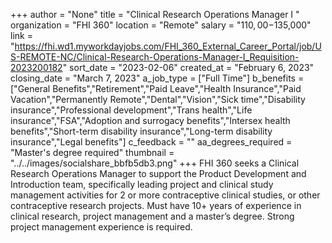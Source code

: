 +++
author = "None"
title = "Clinical Research Operations Manager I "
organization = "FHI 360"
location = "Remote"
salary = "$110,00-$135,000"
link = "https://fhi.wd1.myworkdayjobs.com/FHI_360_External_Career_Portal/job/US-REMOTE-NC/Clinical-Research-Operations-Manager-I_Requisition-2023200182"
sort_date = "2023-02-06"
created_at = "February 6, 2023"
closing_date = "March 7, 2023"
a_job_type = ["Full Time"]
b_benefits = ["General Benefits","Retirement","Paid Leave","Health Insurance","Paid Vacation","Permanently Remote","Dental","Vision","Sick time","Disability insurance","Professional development","Trans health","Life insurance","FSA","Adoption and surrogacy benefits","Intersex health benefits","Short-term disability insurance","Long-term disability insurance","Legal benefits"]
c_feedback = ""
aa_degrees_required = "Master's degree required"
thumbnail = "../../images/socialshare_bbfb5db3.png"
+++
FHI 360 seeks a Clinical Research Operations Manager to support the Product Development and Introduction team, specifically leading project and clinical study management activities for 2 or more contraceptive clinical studies, or other contraceptive research projects. Must have 10+ years of experience in clinical research, project management and a master’s degree. Strong project management experience is required.